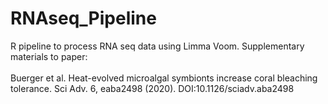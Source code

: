 # RNAseq_Pipeline
R pipeline to process RNA seq data using Limma Voom. Supplementary materials to paper: <br><br>
Buerger et al. Heat-evolved microalgal symbionts increase coral bleaching tolerance. Sci Adv. 6, eaba2498 (2020). DOI:10.1126/sciadv.aba2498
